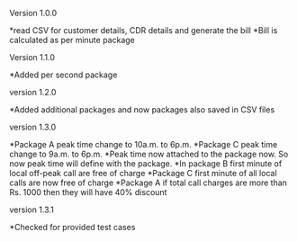 Version 1.0.0

*read CSV for customer details, CDR details and generate the bill
*Bill is calculated as per minute package


Version 1.1.0

*Added per second package


version 1.2.0

*Added additional packages and now packages also saved in CSV files


version 1.3.0

*Package A peak time change to 10a.m. to 6p.m.
*Package C peak time change to 9a.m. to 6p.m.
*Peak time now attached to the package now. So now peak time will define with the package. 
*In package B first minute of local off-peak call are free of charge
*Package C first minute of all local calls are now free of charge
*Package A if total call charges are more than Rs. 1000 then they will have 40% discount


version 1.3.1

*Checked for provided test cases